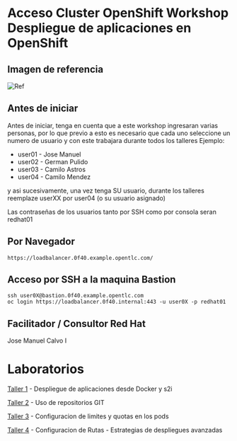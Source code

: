 # Acceso Cluster OpenShift Workshop Despliegue de aplicaciones en OpenShift

## Imagen de referencia


![Ref](deploy.png)


## Antes de iniciar
Antes de iniciar, tenga en cuenta que a este workshop ingresaran varias personas, por lo que previo a esto es necesario que cada uno seleccione un numero de usuario y con este trabajara durante todos los talleres
Ejemplo:

* user01 - Jose Manuel
* user02 - German Pulido
* user03 - Camilo Astros
* user04 - Camilo Mendez

y asi sucesivamente, una vez tenga SU usuario, durante los talleres reemplaze userXX por user04 (o su usuario asignado)

Las contraseñas de los usuarios tanto por SSH como por consola seran redhat01

## Por Navegador
```
https://loadbalancer.0f40.example.opentlc.com/
```

## Acceso por SSH a la maquina Bastion
```
ssh user0X@bastion.0f40.example.opentlc.com
oc login https://loadbalancer.0f40.internal:443 -u user0X -p redhat01
```


## Facilitador / Consultor Red Hat
Jose Manuel Calvo I


# Laboratorios
[Taller 1](talleresd/taller1.md) - Despliegue de aplicaciones desde Docker y s2i

[Taller 2](talleresd/taller2.md) - Uso de repositorios GIT

[Taller 3](talleresd/taller3.md) - Configuracion de limites y quotas en los pods

[Taller 4](talleresd/taller4.md) - Configuracion de Rutas - Estrategias de despliegues avanzadas

